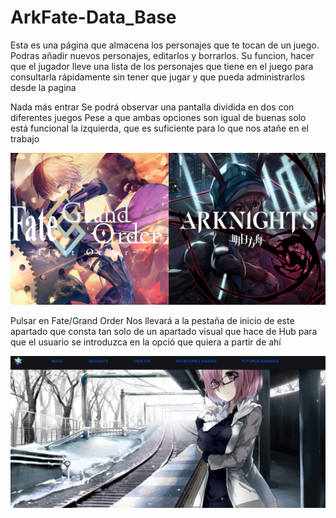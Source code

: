 # ArkFate-Data_Base
Esta es una página que almacena los personajes que te tocan de un juego.
Podras añadir nuevos personajes, editarlos y borrarlos. Su funcion, hacer
que el jugador lleve una lista de los personajes que tiene en el juego 
para consultarla rápidamente sin tener que jugar y que pueda administrarlos
desde la pagina


Nada más entrar Se podrá observar una pantalla dividida en dos con diferentes juegos
Pese a que ambas opciones son igual de buenas solo está funcional la izquierda, que es
suficiente para lo que nos atañe en el trabajo


<img src="https://raw.githubusercontent.com/SantosLopezLozano/ArkFate-Data_Base/master/imagenes/inicio.png?sanitize=true&raw=true" />



Pulsar en Fate/Grand Order Nos llevará a la pestaña de inicio de este apartado que consta
tan solo de un apartado visual que hace de Hub para que el usuario se introduzca en la
opció que quiera a partir de ahí


<img src="https://raw.githubusercontent.com/SantosLopezLozano/ArkFate-Data_Base/master/imagenes/inicio2.png?sanitize=true&raw=true" />


